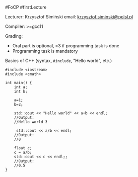 #FoCP #firstLecture 

Lecturer: Krzysztof Simiński
email: krzysztof.siminski@polsl.pl

Compiler: >=gcc11

Grading:
- Oral part is optional, =3 if programming task is done
- Programming task is mandatory

Basics of C++ (syntax, `#include`, "Hello world", etc.)

```
#include <iostream>
#include <cmath>

int main() {
	int a;
	int b;

	a=1;
	b=2;

	std::cout << "Hello world" << a+b << endl;
	//Output:
	//Hello world 3

	 std::cout << a/b << endl;
	//Output:
	//0

	float c;
	c = a/b;
	std::cout << c << endl;;
	//Output:
	//0.5
}
```